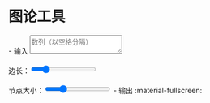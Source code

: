 # 图论工具

<div class="grid cards" id="tool" markdown>
- 输入
    <textarea class="md-input md-input--stretch" id="input-link" type="text" placeholder="数列（以空格分隔）"></textarea>
    <br><br>
    边长：<input class="md-input md-input--stretch" id="input-spring-length" type="range" max="500" min="1" value="100">
    <br><br>
    节点大小：<input class="md-input md-input--stretch" id="input-node-size" type="range" max="100" min="20" value="40">
- 输出 :material-fullscreen:
    <div id="output"></div>
</div>
